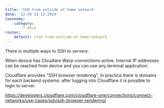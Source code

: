 ```yaml
---
title: 'SSH from outside of home network'
date: '22:36 31-12-2024'
taxonomy:
    category:
        - docs
routes:
    default: /ssh-from-outside-of-home-network
---
```


There is multiple ways to SSH to servers.

When device has Cloudlare Warp-connections active. Internal IP addresses can be reached from device and you can use any terminal application.

Cloudflare provides "SSH browser rendering". In practice there is domains for each backend systems. after logging into Cloudflare it is possible to login to server.

https://developers.cloudflare.com/cloudflare-one/connections/connect-networks/use-cases/ssh/ssh-browser-rendering/